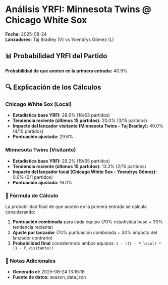 # Análisis YRFI: Minnesota Twins @ Chicago White Sox

**Fecha:** 2025-08-24  
**Lanzadores:** Taj Bradley (V) vs Yoendrys Gómez (L)

## 📊 Probabilidad YRFI del Partido

**Probabilidad de que anoten en la primera entrada:** 40.9%

## 🔍 Explicación de los Cálculos

### Chicago White Sox (Local)
- **Estadística base YRFI:** 28.6% (18/63 partidos)
- **Tendencia reciente (últimos 15 partidos):** 20.0% (3/15 partidos)
- **Impacto del lanzador visitante (Minnesota Twins - Taj Bradley):** 40.0% (4/10 partidos)
- **Puntuación ajustada:** 29.6%

### Minnesota Twins (Visitante)
- **Estadística base YRFI:** 29.2% (19/65 partidos)
- **Tendencia reciente (últimos 15 partidos):** 13.3% (2/15 partidos)
- **Impacto del lanzador local (Chicago White Sox - Yoendrys Gómez):** 0.0% (0/1 partidos)
- **Puntuación ajustada:** 16.0%

### 📝 Fórmula de Cálculo

La probabilidad final de que anoten en la primera entrada se calcula considerando:
1. **Puntuación combinada** para cada equipo (70% estadística base + 30% tendencia reciente)
2. **Ajuste por lanzador** (70% puntuación combinada + 30% impacto del lanzador contrario)
3. **Probabilidad final** considerando ambos equipos: `1 - ((1 - P_local) * (1 - P_visitante))`

### 📌 Notas Adicionales

- **Generado el:** 2025-08-24 13:19:18
- **Fuente de datos:** season_data.json
